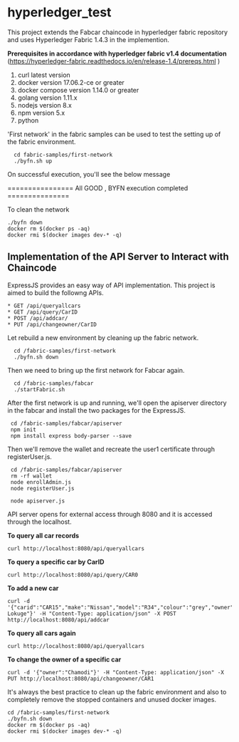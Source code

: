 # hyperledger_test
This project extends the Fabcar chaincode in hyperledger fabric repository and uses Hyperledger Fabric 1.4.3 in the implemention.

**Prerequisites in accordance with hyperledger fabric v1.4 documentation**  (https://hyperledger-fabric.readthedocs.io/en/release-1.4/prereqs.html )
1. curl latest version
2. docker version 17.06.2-ce or greater
3. docker compose version 1.14.0 or greater
4. golang version 1.11.x
5. nodejs version 8.x
6. npm version 5.x
7. python

'First network' in the fabric samples can be used to test the setting up of the fabric environment.
```
  cd fabric-samples/first-network   
  ./byfn.sh up
 ``` 
On successful execution, you'll see the below message
  
  ================ All GOOD , BYFN execution completed ===============
  
To clean the network  
  ```
  ./byfn down  
  docker rm $(docker ps -aq)  
  docker rmi $(docker images dev-* -q)  
  ```
  
  
  
## Implementation of the API Server to Interact with Chaincode
  
ExpressJS provides an easy way of API implementation. This project is aimed to build the followng APIs.

    * GET /api/queryallcars
    * GET /api/query/CarID
    * POST /api/addcar/ 
    * PUT /api/changeowner/CarID
 
Let rebuild a new environment by cleaning up the fabric network.  
```
  cd /fabric-samples/first-network  
  ./byfn.sh down  
 ```
Then we need to bring up the first network for Fabcar again.
```
  cd /fabric-samples/fabcar  
  ./startFabric.sh  
  ```
 After the first network is up and running, we'll open the apiserver directory in the fabcar and install the two packages for the ExpressJS.
 ```
  cd /fabric-samples/fabcar/apiserver  
  npm init  
  npm install express body-parser --save  
 ```
 Then we'll remove the wallet and recreate the user1 certificate through registerUser.js.
 ```
  cd /fabric-samples/fabcar/apiserver  
  rm -rf wallet  
  node enrollAdmin.js  
  node registerUser.js  
  
  node apiserver.js
   ```
API server opens for external access through 8080 and it is accessed through the localhost.  

**To query all car records**  
```
curl http://localhost:8080/api/queryallcars
```  
**To query a specific car by CarID**  
```
curl http://localhost:8080/api/query/CAR0
```  
**To add a new car**  
```
curl -d '{"carid":"CAR15","make":"Nissan","model":"R34","colour":"grey","owner":"Chamodi Lokuge"}' -H "Content-Type: application/json" -X POST http://localhost:8080/api/addcar
```  
**To query all cars again**  
```
curl http://localhost:8080/api/queryallcars
```
**To change the owner of a specific car**  
```
curl -d '{"owner":"Chamodi"}' -H "Content-Type: application/json" -X PUT http://localhost:8080/api/changeowner/CAR1
```  
It's always the best practice to clean up the fabric environment and also to completely remove the stopped containers and unused docker images.  
```
cd /fabric-samples/first-network  
./byfn.sh down
docker rm $(docker ps -aq)
docker rmi $(docker images dev-* -q)
```  









  
  
  
  







